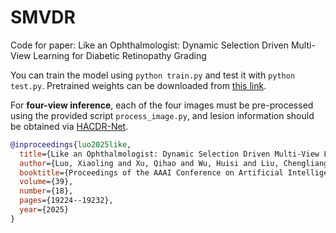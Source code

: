 # SMVDR

Code for paper: Like an Ophthalmologist: Dynamic Selection Driven Multi-View Learning for Diabetic Retinopathy Grading

You can train the model using `python train.py` and test it with `python test.py`. Pretrained weights can be downloaded from [this link](https://drive.google.com/file/d/1pschFLlmKX0HODRJuKAMLAa9-69xF0I1/view?usp=drive_link).

For **four-view inference**, each of the four images must be pre-processed using the provided script `process_image.py`, and lesion information should be obtained via [HACDR-Net](https://github.com/xqh180110910537/HACDR-Net).



```bibtex
@inproceedings{luo2025like,
  title={Like an Ophthalmologist: Dynamic Selection Driven Multi-View Learning for Diabetic Retinopathy Grading},
  author={Luo, Xiaoling and Xu, Qihao and Wu, Huisi and Liu, Chengliang and Lai, Zhihui and Shen, Linlin},
  booktitle={Proceedings of the AAAI Conference on Artificial Intelligence},
  volume={39},
  number={18},
  pages={19224--19232},
  year={2025}
}
